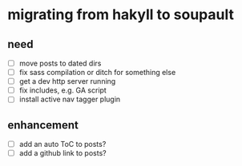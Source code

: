 # migrating from hakyll to soupault

## need

- [ ] move posts to dated dirs
- [ ] fix sass compilation or ditch for something else
- [ ] get a dev http server running
- [ ] fix includes, e.g. GA script
- [ ] install active nav tagger plugin

## enhancement

- [ ] add an auto ToC to posts?
- [ ] add a github link to posts?
